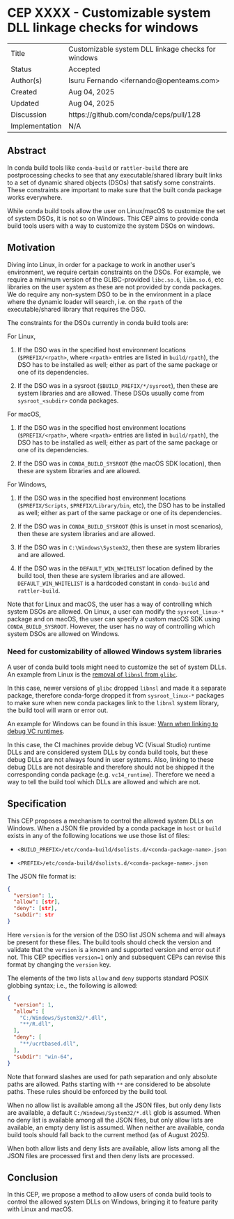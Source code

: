 # CEP XXXX - Customizable system DLL linkage checks for windows

<table>
<tr><td> Title </td><td> Customizable system DLL linkage checks for windows </td>
<tr><td> Status </td><td> Accepted </td></tr>
<tr><td> Author(s) </td><td> Isuru Fernando &lt;ifernando@openteams.com&gt;</td></tr>
<tr><td> Created </td><td> Aug 04, 2025 </td></tr>
<tr><td> Updated </td><td> Aug 04, 2025</td></tr>
<tr><td> Discussion </td><td> https://github.com/conda/ceps/pull/128 </td></tr>
<tr><td> Implementation </td><td> N/A </td></tr>
</table>

## Abstract

In conda build tools like `conda-build` or `rattler-build` there are postprocessing
checks to see that any executable/shared library built links to a set of
dynamic shared objects (DSOs) that satisfy some constraints. These constraints
are important to make sure that the built conda package works everywhere.

While conda build tools allow the user on Linux/macOS to customize
the set of system DSOs, it is not so on Windows. This CEP aims to provide
conda build tools users with a way to customize the system DSOs on windows.

## Motivation

Diving into Linux, in order for a package to work in another user's environment,
we require certain constraints on the DSOs. For example, we require a minimum version
of the GLIBC-provided `libc.so.6`, `libm.so.6`, etc libraries on the user system
as these are not provided by conda packages. We do require any non-system DSO to be
in the environment in a place where the dynamic loader will search,
i.e. on the `rpath` of the executable/shared library that requires the DSO.

The constraints for the DSOs currently in conda build tools are:

For Linux,

1. If the DSO was in the specified host environment locations (`$PREFIX/<rpath>`,
   where `<rpath>` entries are listed in `build/rpath`), the DSO has to be installed as
   well; either as part of the same package or one of its dependencies.

2. If the DSO was in a sysroot (`$BUILD_PREFIX/*/sysroot`), then these are system
   libraries and are allowed. These DSOs usually come from `sysroot_<subdir>`
   conda packages.

For macOS,

1. If the DSO was in the specified host environment locations (`$PREFIX/<rpath>`,
   where `<rpath>` entries are listed in `build/rpath`), the DSO has to be installed as
   well; either as part of the same package or one of its dependencies.

2. If the DSO was in `CONDA_BUILD_SYSROOT` (the macOS SDK location), then these are system
   libraries and are allowed.

For Windows,

1. If the DSO was in the specified host environment locations (`$PREFIX/Scripts`,
   `$PREFIX/Library/bin`, etc), the DSO has to be installed as
   well; either as part of the same package or one of its dependencies.

2. If the DSO was in `CONDA_BUILD_SYSROOT` (this is unset in most scenarios), then   these are system libraries and are allowed.

3. If the DSO was in `C:\Windows\System32`, then these are system libraries and are
   allowed.

4. If the DSO was in the `DEFAULT_WIN_WHITELIST` location defined by the build tool,
   then these are system libraries and are allowed. `DEFAULT_WIN_WHITELIST` is a
   hardcoded constant in `conda-build` and `rattler-build`.

Note that for Linux and macOS, the user has a way of controlling which system
DSOs are allowed. On Linux, a user can modify the `sysroot_linux-*` package
and on macOS, the user can specify a custom macOS SDK using `CONDA_BUILD_SYSROOT`.
However, the user has no way of controlling which system DSOs are allowed
on Windows.

### Need for customizability of allowed Windows system libraries

A user of conda build tools might need to customize the set of system DLLs.
An example from Linux is the [removal of `libnsl` from `glibc`](https://github.com/conda-forge/linux-sysroot-feedstock/pull/40).

In this case, newer versions of `glibc` dropped `libnsl` and made it a separate package,
therefore conda-forge dropped it from `sysroot_linux-*` packages to make sure
when new conda packages link to the `libnsl` system library, the build tool will
warn or error out.

An example for Windows can be found in this issue:
[Warn when linking to debug VC runtimes](https://github.com/conda/conda-build/issues/5732).

In this case, the CI machines provide debug VC (Visual Studio) runtime DLLs and are
considered system DLLs by conda build tools, but these debug DLLs
are not always found in user systems. Also, linking to these debug DLLs
are not desirable and therefore should not be shipped it the corresponding
conda package (e.g. `vc14_runtime`). Therefore we need a way to tell the build tool
which DLLs are allowed and which are not.

## Specification

This CEP proposes a mechanism to control the allowed system DLLs on Windows.
When a JSON file provided by a conda package in `host` or `build` exists in
any of the following locations we use those list of files:

- `<BUILD_PREFIX>/etc/conda-build/dsolists.d/<conda-package-name>.json`

- `<PREFIX>/etc/conda-build/dsolists.d/<conda-package-name>.json`

The JSON file format is:

```json
{
  "version": 1,
  "allow": [str],
  "deny": [str],
  "subdir": str
}
```

Here `version` is for the version of the DSO list JSON schema and will always
be present for these files. The build tools should check the version and
validate that the `version` is a known and supported version and error out
if not. This CEP specifies `version=1` only and subsequent CEPs can revise
this format by changing the `version` key.

The elements of the two lists `allow` and `deny` supports standard POSIX
globbing syntax; i.e., the following is allowed:

```json
{
  "version": 1,
  "allow": [
    "C:/Windows/System32/*.dll",
    "**/R.dll",
  ],
  "deny": [
    "**/ucrtbased.dll",
  ],
  "subdir": "win-64",
}
```

Note that forward slashes are used for path separation and only absolute paths
are allowed. Paths starting with `**` are considered to be absolute paths.
These rules should be enforced by the build tool.

When no allow list is available among all the JSON files, but only deny lists are
available, a default `C:/Windows/System32/*.dll` glob is assumed.
When no deny list is available among all the JSON files, but only allow lists are
available, an empty deny list is assumed. When neither are available,
conda build tools should fall back to the current method (as of August 2025).

When both allow lists and deny lists are available, allow lists among all the JSON
files are processed first and then deny lists are processed.

## Conclusion

In this CEP, we propose a method to allow users of conda build tools
to control the allowed system DLLs on Windows, bringing it to feature
parity with Linux and macOS.
